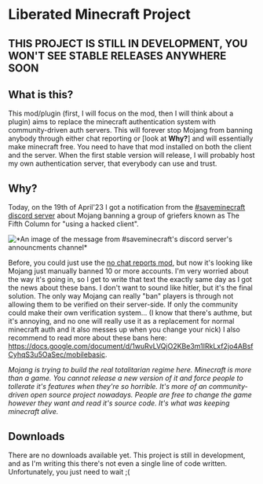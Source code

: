 # Liberated Minecraft Project

## THIS PROJECT IS STILL IN DEVELOPMENT, YOU WON'T SEE STABLE RELEASES ANYWHERE SOON

## What is this?
This mod/plugin (first, I will focus on the mod, then I will think about a plugin) aims to replace the minecraft authentication system with community-driven auth servers. This will forever stop Mojang from banning anybody through either chat reporting or [look at **Why?**] and will essentially make minecraft free. You need to have that mod installed on both the client and the server. When the first stable version will release, I will probably host my own authentication server, that everybody can use and trust.

## Why?
Today, on the 19th of April'23 I got a notification from the [#saveminecraft discord server](https://discord.gg/GQ8Qnn55Sz) about Mojang banning a group of griefers known as The Fifth Column for "using a hacked client".
  
![\*An image of the message from #saveminecraft's discord server's announcments channel\*](https://i.imgur.com/DtkCXsu.png)
  
Before, you could just use the [no chat reports mod](https://modrinth.com/mod/no-chat-reports), but now it's looking like Mojang just manually banned 10 or more accounts. I'm very worried about the way it's going in, so I get to write that text the exactly same day as I got the news about these bans. I don't want to sound like hitler, but it's the final solution. The only way Mojang can really "ban" players is through not allowing them to be verified on their server-side. If only the community could make their own verification system... (I know that there's authme, but it's annoying, and no one will really use it as a replacement for normal minecraft auth and it also messes up when you change your nick) I also recommend to read more about these bans here: https://docs.google.com/document/d/1wuRvLVQjO2KBe3m1IRkLxf2jo4ABsfCyhqS3u5OaSec/mobilebasic.

*Mojang is trying to build the real totalitarian regime here. Minecraft is more than a game. You cannot release a new version of it and force people to tollerate it's features when they're so horrible. It's more of an community-driven open source project nowadays. People are free to change the game however they want and read it's source code. It's what was keeping minecraft alive.*

## Downloads
There are no downloads available yet. This project is still in development, and as I'm writing this there's not even a single line of code written. Unfortunately, you just need to wait ;(
